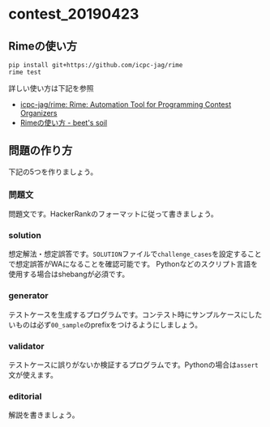 # contest_20190423

## Rimeの使い方

```sh:インストールと動作確認
pip install git+https://github.com/icpc-jag/rime
rime test
```

詳しい使い方は下記を参照

* [icpc-jag/rime: Rime: Automation Tool for Programming Contest Organizers](https://github.com/icpc-jag/rime)
* [Rimeの使い方 - beet's soil](http://beet-aizu.hatenablog.com/entry/2018/08/20/203706)

## 問題の作り方

下記の5つを作りましょう。

### 問題文

問題文です。HackerRankのフォーマットに従って書きましょう。

### solution

想定解法・想定誤答です。`SOLUTION`ファイルで`challenge_cases`を設定することで想定誤答がWAになることを確認可能です。
Pythonなどのスクリプト言語を使用する場合はshebangが必須です。

### generator

テストケースを生成するプログラムです。コンテスト時にサンプルケースにしたいものは必ず`00_sample`のprefixをつけるようにしましょう。

### validator

テストケースに誤りがないか検証するプログラムです。Pythonの場合は`assert`文が使えます。

### editorial

解説を書きましょう。
